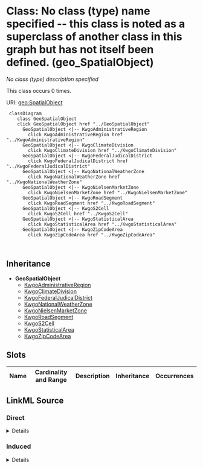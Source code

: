 

# Class: No class (type) name specified -- this class is noted as a superclass of another class in this graph but has not itself been defined. (geo_SpatialObject)


_No class (type) description specified_






This class occurs 0 times.


URI: [geo:SpatialObject](http://www.opengis.net/ont/geosparql#SpatialObject)






```mermaid
 classDiagram
    class GeoSpatialObject
    click GeoSpatialObject href "../GeoSpatialObject"
      GeoSpatialObject <|-- KwgoAdministrativeRegion
        click KwgoAdministrativeRegion href "../KwgoAdministrativeRegion"
      GeoSpatialObject <|-- KwgoClimateDivision
        click KwgoClimateDivision href "../KwgoClimateDivision"
      GeoSpatialObject <|-- KwgoFederalJudicalDistrict
        click KwgoFederalJudicalDistrict href "../KwgoFederalJudicalDistrict"
      GeoSpatialObject <|-- KwgoNationalWeatherZone
        click KwgoNationalWeatherZone href "../KwgoNationalWeatherZone"
      GeoSpatialObject <|-- KwgoNielsenMarketZone
        click KwgoNielsenMarketZone href "../KwgoNielsenMarketZone"
      GeoSpatialObject <|-- KwgoRoadSegment
        click KwgoRoadSegment href "../KwgoRoadSegment"
      GeoSpatialObject <|-- KwgoS2Cell
        click KwgoS2Cell href "../KwgoS2Cell"
      GeoSpatialObject <|-- KwgoStatisticalArea
        click KwgoStatisticalArea href "../KwgoStatisticalArea"
      GeoSpatialObject <|-- KwgoZipCodeArea
        click KwgoZipCodeArea href "../KwgoZipCodeArea"
      
      
```





## Inheritance
* **GeoSpatialObject**
    * [KwgoAdministrativeRegion](../classes/KwgoAdministrativeRegion.md)
    * [KwgoClimateDivision](../classes/KwgoClimateDivision.md)
    * [KwgoFederalJudicalDistrict](../classes/KwgoFederalJudicalDistrict.md)
    * [KwgoNationalWeatherZone](../classes/KwgoNationalWeatherZone.md)
    * [KwgoNielsenMarketZone](../classes/KwgoNielsenMarketZone.md)
    * [KwgoRoadSegment](../classes/KwgoRoadSegment.md)
    * [KwgoS2Cell](../classes/KwgoS2Cell.md)
    * [KwgoStatisticalArea](../classes/KwgoStatisticalArea.md)
    * [KwgoZipCodeArea](../classes/KwgoZipCodeArea.md)



## Slots

| Name | Cardinality and Range | Description | Inheritance | Occurrences |
| ---  | --- | --- | --- | --- |














## LinkML Source

<!-- TODO: investigate https://stackoverflow.com/questions/37606292/how-to-create-tabbed-code-blocks-in-mkdocs-or-sphinx -->

### Direct

<details>

```yaml
name: geo_SpatialObject
conforms_to: No schema conformance document specified
annotations:
  count:
    tag: count
    value: 0
description: No class (type) description specified
title: No class (type) name specified -- this class is noted as a superclass of another
  class in this graph but has not itself been defined.
from_schema: fio-kg
rank: 1000
class_uri: geo:SpatialObject

```
</details>

### Induced

<details>

```yaml
name: geo_SpatialObject
conforms_to: No schema conformance document specified
annotations:
  count:
    tag: count
    value: 0
description: No class (type) description specified
title: No class (type) name specified -- this class is noted as a superclass of another
  class in this graph but has not itself been defined.
from_schema: fio-kg
rank: 1000
class_uri: geo:SpatialObject

```
</details>